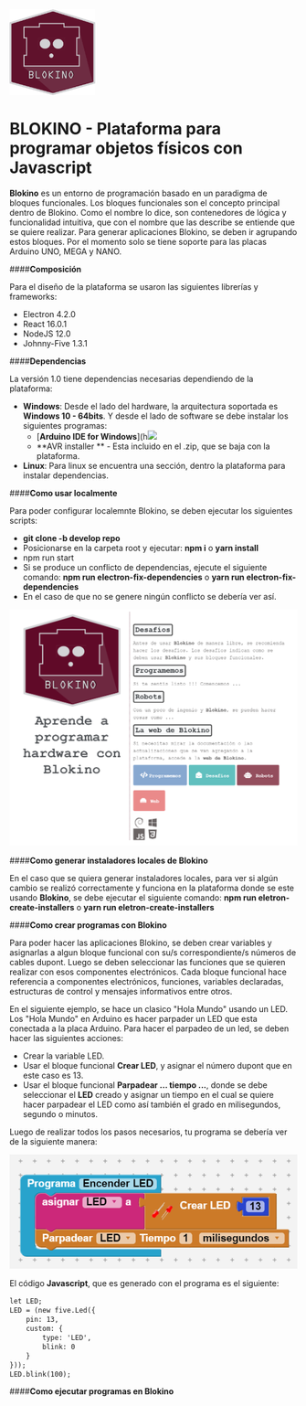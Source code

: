 <img src="./src/resources/images/blokino-logo.svg" width=150 height=150>

# BLOKINO - Plataforma para programar objetos físicos con Javascript

**Blokino** es un entorno de programación basado en un paradigma de bloques funcionales. Los bloques funcionales son el concepto principal dentro de Blokino. Como el nombre lo dice, son contenedores de lógica y funcionalidad intuitiva, que con el nombre que las describe se entiende que se quiere realizar. Para generar aplicaciones Blokino, se deben ir agrupando estos bloques. Por el momento solo se tiene soporte para las placas Arduino UNO, MEGA y NANO.

####**Composición**

Para el diseño de la plataforma se usaron las siguientes librerías y frameworks:
- Electron 4.2.0
- React 16.0.1
- NodeJS 12.0
- Johnny-Five 1.3.1

####**Dependencias**

La versión 1.0 tiene dependencias necesarias dependiendo de la plataforma:
- **Windows**:  Desde el lado del hardware, la arquitectura soportada es **Windows 10 - 64bits**. Y desde el lado de software se debe instalar los siguientes programas:
	- [**Arduino IDE for Windows**](h![](https://www.arduino.cc/en/main/software)
	- **AVR installer ** -  Esta incluido en el .zip, que se baja con la plataforma.
- **Linux**: Para linux se encuentra una sección, dentro la plataforma para instalar dependencias.

####**Como usar localmente**

Para poder configurar localemnte Blokino, se deben ejecutar los siguientes scripts:
- **git clone -b develop repo**
- Posicionarse en la carpeta root y ejecutar:
	**npm i** o **yarn install**
- npm run start
- Si se produce un conflicto de dependencias, ejecute el siguiente comando:
  **npm run electron-fix-dependencies**
  o
  **yarn run electron-fix-dependencies**
- En el caso de que no se genere ningún conflicto se debería ver así.

![Encendamos un LED](./src/resources/images/code-examples/app.png)


####**Como generar instaladores locales de Blokino**

En el caso que se quiera generar instaladores locales, para ver si algún cambio se realizó correctamente y funciona en la plataforma donde se este usando **Blokino**, se debe ejecutar el siguiente comando:
 **npm run eletron-create-installers**
 o
 **yarn run eletron-create-installers**

####**Como crear programas con Blokino**

Para poder hacer las aplicaciones Blokino, se deben crear variables y asignarlas a algun bloque funcional con su/s correspondiente/s números de cables dupont. Luego se deben seleccionar las funciones que se quieren realizar con esos componentes electrónicos. Cada bloque funcional hace referencia a componentes electrónicos, funciones, variables declaradas, estructuras de control y mensajes informativos entre otros.

En el siguiente ejemplo, se hace un clasico "Hola Mundo" usando un LED. Los "Hola Mundo" en Arduino es hacer parpader un LED que esta conectada a la placa Arduino. Para hacer el parpadeo de un led, se deben hacer las siguientes acciones:
- Crear la variable LED.
- Usar el bloque funcional **Crear LED**, y asignar el número dupont que en este caso es 13.
- Usar el bloque funcional **Parpadear ... tiempo ...**, donde se debe seleccionar el **LED** creado y asignar un tiempo en el cual se quiere hacer parpadear el LED como así también el grado en milisegundos, segundo o minutos.

Luego de realizar todos los pasos necesarios, tu programa se debería ver de la siguiente manera:

![Encendamos un LED](./src/resources/images/code-examples/led.png)

El código **Javascript**, que es generado con el programa es el siguiente:

```
let LED;
LED = (new five.Led({
    pin: 13,
    custom: {
        type: 'LED',
        blink: 0
    }
}));
LED.blink(100);

```

####**Como ejecutar programas en Blokino**

